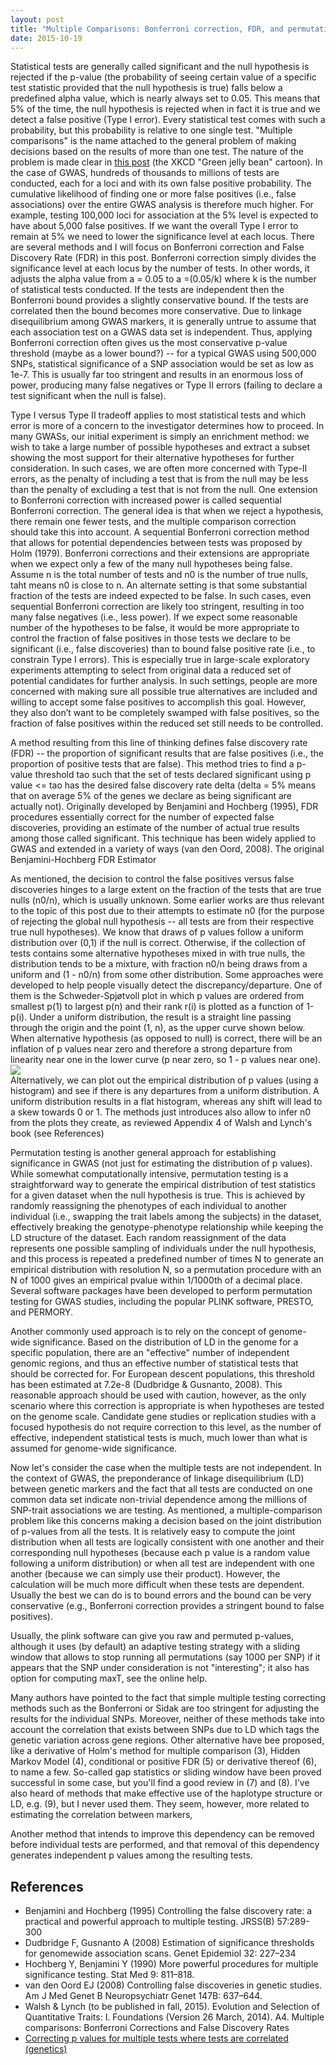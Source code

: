 ```yaml
---
layout: post
title: "Multiple Comparisons: Bonferroni correction, FDR, and permutation testing"
date: 2015-10-19
---
```

Statistical tests are generally called significant and the null hypothesis is rejected if the p-value (the probability of seeing certain value of a specific test statistic provided that the null hypothesis is true) falls below a predefined alpha value, which is nearly always set to 0.05. This means that 5% of the time, the null hypothesis is rejected when in fact it is true and we detect a false positive (Type I error). Every statistical test comes with such a probability, but this probability is relative to one single test. "Multiple comparisons" is the name attached to the general problem of making decisions based on the results of more than one test. The nature of the problem is made clear in <a href="http://stats.stackexchange.com/questions/88065/explain-the-xkcd-jelly-bean-comic-what-makes-it-funny">this post</a> (the XKCD "Green jelly bean" cartoon). In the case of GWAS, hundreds of thousands to millions of tests are conducted, each for a loci and with its own false positive probability. The cumulative likelihood of finding one or more false positives (i.e., false associations) over the entire GWAS analysis is therefore much higher. For example, testing 100,000 loci for association at the 5% level is expected to have about 5,000 false positives. If we want the overall Type I error to remain at 5% we need to lower the significance level at each locus. There are several methods and I will focus on Bonferroni correction and False Discovery Rate (FDR) in this post. Bonferroni correction simply divides the significance level at each locus by the number of tests. In other words, it adjusts the alpha value from a = 0.05 to a =(0.05/k) where k is the number of statistical tests conducted. If the tests are independent then the Bonferroni bound provides a slightly conservative bound. If the tests are correlated then the bound becomes more conservative. Due to linkage disequilibrium among GWAS markers, it is generally untrue to assume that each association test on a GWAS data set is independent. Thus, applying Bonferroni correction often gives us the most conservative p-value threshold (maybe as a lower bound?) -- for a typical GWAS using 500,000 SNPs, statistical significance of a SNP association would be set as low as 1e-7. This is usually far too stringent and results in an enormous loss of power, producing many false negatives or Type II errors (failing to declare a test significant when the null is false).

Type I versus Type II tradeoff applies to most statistical tests and which error is more of a concern to the investigator determines how to proceed. In many GWASs, our initial experiment is simply an enrichment method: we wish to take a large number of possible hypotheses and extract a subset showing the most support for their alternative hypotheses for further consideration. In such cases, we are often more concerned with Type-II errors, as the penalty of including a test that is from the null may be less than the penalty of excluding a test that is not from the null. One extension to Bonferroni correction with increased power is called sequential Bonferroni correction. The general idea is that when we reject a hypothesis, there remain one fewer tests, and the multiple comparison correction should take this into account. A sequential Bonferroni correction method that allows for potential dependencies between tests was proposed by Holm (1979). Bonferroni corrections and their extensions are appropriate when we expect only a few of the many null hypotheses being false. Assume n is the total number of tests and n0 is the number of true nulls, taht means n0 is close to n. An alternate setting is that some substantial fraction of the tests are indeed expected to be false. In such cases, even sequential Bonferroni correction are likely too stringent, resulting in too many false negatives (i.e., less power). If we expect some reasonable number of the hypotheses to be false, it would be more appropriate to control the fraction of false positives in those tests we declare to be significant (i.e., false discoveries) than to bound false positive rate (i.e., to constrain Type I errors). This is especially true in large-scale exploratory experiments attempting to select from  original data a reduced set of potential candidates for further analysis. In such settings, people are more concerned with making sure all possible true alternatives are included and willing to accept some false positives to accomplish this goal. However, they also don’t want to be completely swamped with false positives, so the fraction of false positives within the reduced set still needs to be controlled. 

A method resulting from this line of thinking defines false discovery rate (FDR) -- the proportion of significant results that are false positives (i.e., the proportion of positive tests that are false). This method tries to find a p-value threshold tao such that the set of tests declared significant using p value <= tao has the desired false discovery rate delta (delta = 5% means that on average 5% of the genes we declare as being significant are actually not). Originally developed by Benjamini and Hochberg (1995), FDR procedures essentially correct for the number of expected false discoveries, providing an estimate of the number of actual true results among those called significant. This technique has been widely applied to GWAS and extended in a variety of ways (van den Oord, 2008). The original Benjamini-Hochberg FDR Estimator

As mentioned, the decision to control the false positives versus false discoveries hinges to a large extent on the fraction of the tests that are true nulls (n0/n), which is usually unknown. Some earlier works are thus relevant to the topic of this post due to their attempts to estimate n0 (for the purpose of rejecting the global null hypothesis -- all tests are from their respective true null hypotheses). We know that draws of p values follow a uniform distribution over (0,1) if the null is correct. Otherwise, if the collection of tests contains some alternative hypotheses mixed in with true nulls, the distribution tends to be a mixture, with fraction n0/n being draws from a uniform and (1 - n0/n) from some other distribution. Some approaches were developed to help people visually detect the discrepancy/departure. One of them is the Schweder-Spjøtvoll plot in which p values are ordered from smallest p(1) to largest p(n) and their rank r(i) is plotted as a function of 1-p(i). Under a uniform distribution, the result is a straight line passing through the origin and the point (1, n), as the upper curve shown below. When alternative hypothesis (as opposed to null) is correct, there will be an inflation of p values near zero and therefore a strong departure from linearity near one in the lower curve (p near zero, so 1 - p values near one).<br/>
<img src="https://cloud.githubusercontent.com/assets/5496192/10640021/e83543e6-77e0-11e5-8eb3-420e8e21d7c0.PNG" /><br/>
Alternatively, we can plot out the empirical distribution of p values (using a histogram) and see if there is any departures from a uniform distribution. A uniform distribution results in a flat histogram, whereas any shift will lead to a skew towards 0 or 1. The methods just introduces also allow to infer n0 from the plots they create, as reviewed Appendix 4 of Walsh and Lynch's book (see References)

Permutation testing is another general approach for establishing significance in GWAS (not just for estimating the distribution of p values). While somewhat computationally intensive, permutation testing is a straightforward way to generate the empirical distribution of test statistics for a given dataset when the null hypothesis is true. This is achieved by randomly reassigning the phenotypes of each individual to another individual (i.e., swapping the trait labels among the subjects) in the dataset, effectively breaking the genotype-phenotype relationship while keeping the LD structure of the dataset. Each random reassignment of the data represents one possible sampling of individuals under the null hypothesis, and this process is repeated a predefined number of times N to generate an empirical distribution with resolution N, so a permutation procedure with an N of 1000 gives an empirical pvalue within 1/1000th of a decimal place. Several software packages have been developed to perform permutation testing for GWAS studies, including the popular PLINK software, PRESTO, and PERMORY.

Another commonly used approach is to rely on the concept of genome-wide significance. Based on the distribution of LD in the genome for a specific population, there are an "effective" number of independent genomic regions, and thus an effective number of statistical tests that should be corrected for. For European descent populations, this threshold has been estimated at 7.2e-8 (Dudbridge & Gusnanto, 2008). This reasonable approach should be used with caution, however, as the only scenario where this correction is appropriate is when hypotheses are tested on the genome scale. Candidate gene studies or replication studies with a focused hypothesis do not require correction to this level, as the number of effective, independent statistical tests is much, much lower than what is assumed for genome-wide significance.

Now let's consider the case when the multiple tests are not independent. In the context of GWAS, the preponderance of linkage disequilibrium (LD) between genetic markers and the fact that all tests are conducted on one common data set indicate non-trivial dependence among the millions of SNP-trait associations we are testing. As mentioned, a multiple-comparison problem like this concerns making a decision based on the joint distribution of p-values from all the tests. It is relatively easy to compute the joint distribution when all tests are logically consistent with one another and their corresponding null hypotheses (because each p value is a random value following a uniform distribution) or when all test are independent with one another (because we can simply use their product). However, the calculation will be much more difficult when these tests are dependent. Usually the best we can do is to bound errors and the bound can be very conservative (e.g., Bonferroni correction provides a stringent bound to false positives).

Usually, the plink software can give you raw and permuted p-values, although it uses (by default) an adaptive testing strategy with a sliding window that allows to stop running all permutations (say 1000 per SNP) if it appears that the SNP under consideration is not "interesting"; it also has option for computing maxT, see the online help.

Many authors have pointed to the fact that simple multiple testing correcting methods such as the Bonferroni or Sidak are too stringent for adjusting the results for the individual SNPs. Moreover, neither of these methods take into account the correlation that exists between SNPs due to LD which tags the genetic variation across gene regions. Other alternative have bee proposed, like a derivative of Holm's method for multiple comparison (3), Hidden Markov Model (4), conditional or positive FDR (5) or derivative thereof (6), to name a few. So-called gap statistics or sliding window have been proved successful in some case, but you'll find a good review in (7) and (8). I've also heard of methods that make effective use of the haplotype structure or LD, e.g. (9), but I never used them. They seem, however, more related to estimating the correlation between markers, 

Another method that intends to improve this dependency can be removed before individual tests are performed, and that removal of this dependency generates independent p values among the resulting tests.

<h2>References</h2>
<ul>
<li>Benjamini and Hochberg (1995) Controlling the false discovery rate: a practical and powerful approach to multiple testing. JRSS(B) 57:289-300</li>
<li>Dudbridge F, Gusnanto A (2008) Estimation of significance thresholds for genomewide association scans. Genet Epidemiol 32: 227–234</li>
<li>Hochberg Y, Benjamini Y (1990) More powerful procedures for multiple significance testing. Stat Med 9: 811–818.</li>
<li>van den Oord EJ (2008) Controlling false discoveries in genetic studies. Am J Med Genet B Neuropsychiatr Genet 147B: 637–644.</li>
<li>Walsh & Lynch (to be published in fall, 2015). Evolution and Selection of Quantitative Traits: I. Foundations (Version 26 March, 2014). A4. Multiple comparisons: Bonferroni Corrections and False Discovery Rates</li>
<li><a href="http://stats.stackexchange.com/questions/2819/correcting-p-values-for-multiple-tests-where-tests-are-correlated-genetics">Correcting p values for multiple tests where tests are correlated (genetics)</a></li>
</ul>
